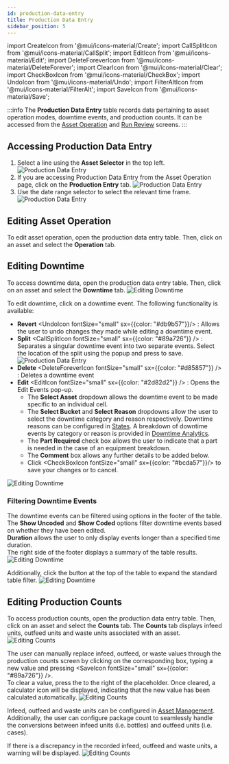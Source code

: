 ```yaml
---
id: production-data-entry
title: Production Data Entry
sidebar_position: 5
---
```

import CreateIcon from '@mui/icons-material/Create';
import CallSplitIcon from '@mui/icons-material/CallSplit';
import EditIcon from '@mui/icons-material/Edit';
import DeleteForeverIcon from '@mui/icons-material/DeleteForever';
import ClearIcon from '@mui/icons-material/Clear';
import CheckBoxIcon from '@mui/icons-material/CheckBox';
import UndoIcon from '@mui/icons-material/Undo';
import FilterAltIcon from '@mui/icons-material/FilterAlt';
import SaveIcon from '@mui/icons-material/Save';

:::info
The **Production Data Entry** table records data pertaining to asset operation modes, downtime events, and production counts. It can be accessed from the [Asset Operation](docs/products/ops/asset-operation.md) and [Run Review](docs/products/ops/performance-analytics/run-review.md) screens.
:::
## Accessing Production Data Entry
1. Select a line using the **Asset Selector** in the top left.
![Production Data Entry](/img/36.png)
2. If you are accessing Production Data Entry from the Asset Operation page, click on the <CreateIcon fontSize="small" /> **Production Entry** tab.
![Production Data Entry](/img/45.png)
3. Use the date range selector to select the relevant time frame.
![Production Data Entry](/img/37.png)

## Editing Asset Operation
To edit asset operation, open the production data entry table. Then, click on an asset and select the **Operation** tab.

## Editing Downtime
To access downtime data, open the production data entry table. Then, click on an asset and select the **Downtime** tab.
   ![Editing Downtime](/img/41.png)

To edit downtime, click on a downtime event. The following functionality is available: 
* **Revert** <UndoIcon fontSize="small" sx={{color: "#db9b57"}}/> : Allows the user to undo changes they made while editing a downtime event.
* **Split** <CallSplitIcon fontSize="small" sx={{color: "#89a726"}} /> : Separates a singular downtime event into two separate events. Select the location of the split using the popup and press <CallSplitIcon fontSize="small" />
  to save.
  ![Production Data Entry](/img/46.png)
* **Delete** <DeleteForeverIcon fontSize="small" sx={{color: "#d85857"}} /> : Deletes a downtime event
* **Edit** <EditIcon fontSize="small" sx={{color: "#2d82d2"}} /> : Opens the Edit Events pop-up. 
  * The **Select Asset** dropdown allows the downtime event to be made specific to an individual cell. 
  * The **Select Bucket** and **Select Reason** dropdowns allow the user to select the downtime category and reason respectively. Downtime reasons can be configured in [States](docs/products/ops/asset-management/states.md). A breakdown of downtime events by category or reason is provided in [Downtime Analytics](docs/products/ops/performance-analytics/downtime.md). 
  * The **Part Required** check box allows the user to indicate that a part is needed in the case of an equipment breakdown. 
  * The **Comment** box allows any further details to be added below. 
  * Click <CheckBoxIcon fontSize="small" sx={{color: "#bcda57"}}/> to save your changes or <ClearIcon fontSize="small" /> to cancel.

![Editing Downtime](/img/39.png)

### Filtering Downtime Events
The downtime events can be filtered using options in the footer of the table.  
The **Show Uncoded** and **Show Coded** options filter downtime events based on whether they have been edited.  
**Duration** allows the user to only display events longer than a specified time duration.  
The right side of the footer displays a summary of the table results.
![Editing Downtime](/img/44.png)

Additionally, click the <FilterAltIcon fontSize="small" /> button at the top of the table to expand the standard table filter. 
![Editing Downtime](/img/43.png)

## Editing Production Counts
To access production counts, open the production data entry table. Then, click on an asset and select the **Counts** tab.
The **Counts** tab displays infeed units, outfeed units and waste units associated with an asset.
![Editing Counts](/img/47.png)

The user can manually replace infeed, outfeed, or waste values through the production counts screen by clicking on the corresponding box, typing a new value and pressing <SaveIcon fontSize="small" sx={{color: "#89a726"}} />.  
To clear a value, press the <ClearIcon fontSize="small" /> to the right of the placeholder. Once cleared, a calculator icon will be displayed, indicating that the new value has been calculated automatically.
![Editing Counts](/img/49.png)

Infeed, outfeed and waste units can be configured in [Asset Management](/category/asset-management). Additionally, the user can configure package count to seamlessly handle the conversions between infeed units (i.e. bottles) and outfeed units (i.e. cases).

If there is a discrepancy in the recorded infeed, outfeed and waste units, a warning will be displayed.
![Editing Counts](/img/48.png)